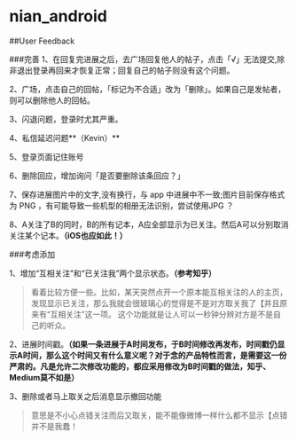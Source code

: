 # nian_android

##User Feedback




###完善
1、在回复完进展之后，去广场回复他人的帖子，点击「√」无法提交,除非退出登录再回来才恢复正常；回复自己的帖子则没有这个问题。

2、广场，点击自己的回帖，「标记为不合适」改为「删除」。如果自己是发帖者，则可以删除他人的回帖。

3、闪退问题，登录时尤其严重。

4、私信延迟问题**（Kevin）**

5、登录页面记住账号

6、删除回应，增加询问「是否要删除该条回应？」

7、保存进展图片中的文字,没有换行，与 app 中进展中不一致;图片目前保存格式为 PNG ，有可能导致一些机型的相册无法识别，尝试使用JPG ？

8、A关注了B的同时，B的所有记本，A应全部显示为已关注。然后A可以分别取消关注某个记本。**（iOS也应如此！）**

###考虑添加

1、增加“互相关注”和“已关注我”两个显示状态。**（参考知乎）**

>看着比较方便一些。比如，某天突然点开一个原本能互相关注的人的主页，发现显示已关注，那么我就会很玻璃心的觉得是不是对方取关我了【并且原来有“互相关注”这一项。
这个功能就是让人可以一秒钟分辨对方是不是自己的听众。

2、进展时间戳。**（如果一条进展于A时间发布，于B时间修改再发布，时间戳仍显示A时间，那么这个时间又有什么意义呢？对于念的产品特性而言，是需要这一份严肃的。凡是允许二次修改功能的，都应采用修改为B时间戳的做法，知乎、Medium莫不如是）**

3、删除或者马上取关之后消息显示撤回功能

>意思是不小心点错关注而后又取关，能不能像微博一样什么都不显示【点错并不是我蠢！

